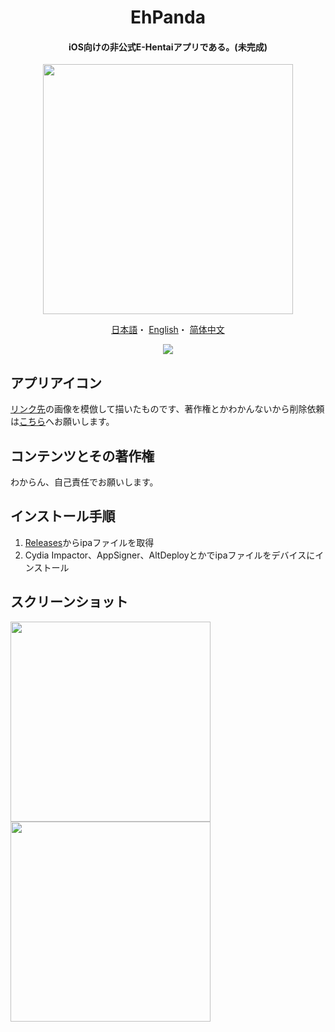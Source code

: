 <h1 align="center">EhPanda</h1>

<h4 align="center">iOS向けの非公式E-Hentaiアプリである。(未完成)</h4>

<p align="center">
<img src="https://user-images.githubusercontent.com/31207151/103606626-dcc86d00-4f51-11eb-9321-26953e669440.png" width="400"></img>
</p>

<p align="center">
  <a href="/README.md">日本語</a>・
  <a href="/README.en.md">English</a>・
  <a href="/README.chs.md">简体中文</a>
</p>

<p align="center">
  <a href="https://t.me/ehpanda" class="svg">
    <object data="https://img.shields.io/badge/chat-Telegram-blue.svg" type="image/svg+xml">
      <img src="https://img.shields.io/badge/chat-Telegram-blue.svg" />
    </object>
  </a>
</p>

## アプリアイコン
[リンク先](https://www.deviantart.com/epiphany/art/reminds-me-of-you-15994061)の画像を模倣して描いたものです、著作権とかわかんないから削除依頼は[こちら](kendellcarol@gmail.com)へお願いします。

## コンテンツとその著作権
わからん、自己責任でお願いします。

## インストール手順
1. [Releases](https://github.com/arakitatsuzou/EhPanda/releases)からipaファイルを取得
2. Cydia Impactor、AppSigner、AltDeployとかでipaファイルをデバイスにインストール

## スクリーンショット
<img src="https://user-images.githubusercontent.com/31207151/103514043-cc0eed00-4ea6-11eb-9f17-7e949fa649e4.jpeg" width="320"><img src="https://user-images.githubusercontent.com/31207151/103514047-cdd8b080-4ea6-11eb-932b-94c0242bddfe.jpeg" width="320">
